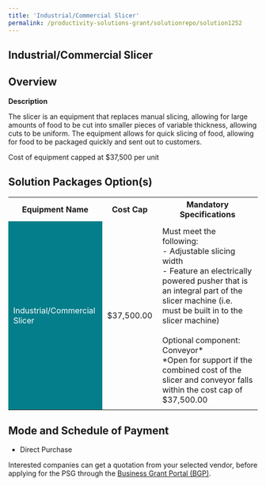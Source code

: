 ```yaml
---
title: 'Industrial/Commercial Slicer'
permalink: /productivity-solutions-grant/solutionrepo/solution1252
---
```


## Industrial/Commercial Slicer

## Overview

**Description**

The slicer is an equipment that replaces manual slicing, allowing for large amounts of food to be cut into smaller pieces of variable thickness, allowing cuts to be uniform. The equipment allows for quick slicing of food, allowing for food to be packaged quickly and sent out to customers. 

Cost of equipment capped at $37,500 per unit 


## Solution Packages Option(s)

<table>
<tr>
<th><b>Equipment Name</b></th>
<th><b>Cost Cap</b></th>
<th><b>Mandatory Specifications</b></th>
</tr>
<tr>
<td style='padding: 10px; background-color: #037E8A; color: #FFFFFF;'>Industrial/Commercial Slicer</td>
<td style='padding: 10px;'>$37,500.00</td>
<td style='padding: 10px;'>Must meet the following:<br>- Adjustable slicing width <br>- Feature an electrically powered pusher that is an integral part of the slicer machine (i.e. must be built in to the slicer machine)  <br><br>Optional component: Conveyor*<br>*Open for support if the combined cost of the slicer and conveyor falls within the cost cap of $37,500.00 </td>
</tr>
</table>

## Mode and Schedule of Payment

 - Direct Purchase

Interested companies can get a quotation from your selected vendor, before applying for the PSG through the <a href='https://www.businessgrants.gov.sg/' target='_blank' rel='noopener'>Business Grant Portal (BGP)</a>.

<script src="/jquery/resize-tables.js"></script>
